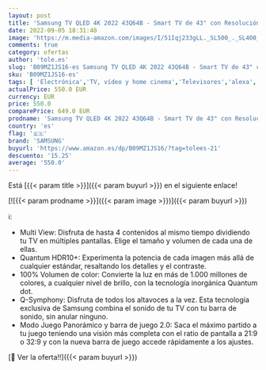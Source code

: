 ```yaml
---
layout: post
title: 'Samsung TV QLED 4K 2022 43Q64B - Smart TV de 43" con Resolución 4K  100% Volumen de Color  Procesdor QLED 4K Lite  Quantum HDR10+  Multi View y Modo Juego Panorámico y Alexa integrada'
date: 2022-09-05 18:31:40
image: 'https://m.media-amazon.com/images/I/51Iqj233gLL._SL500_._SL400_.jpg'
comments: true
category: ofertas
author: 'tole.es'
slug: 'B09MZ1JS16-es Samsung TV QLED 4K 2022 43Q64B - Smart TV de 43" con...'
sku: 'B09MZ1JS16-es'
tags: [ 'Electrónica','TV, vídeo y home cinema','Televisores','alexa','samsung','🇪🇸', ]
actualPrice: 550.0 EUR
currency: EUR
price: 550.0
comparePrice: 649.0 EUR
prodname: 'Samsung TV QLED 4K 2022 43Q64B - Smart TV de 43" con Resolución 4K  100% Volumen de Color  Procesdor QLED 4K Lite  Quantum HDR10+  Multi View y Modo Juego Panorámico y Alexa integrada'
country: 'es'
flag: '🇪🇸'
brand: 'SAMSUNG'
buyurl: 'https://www.amazon.es/dp/B09MZ1JS16/?tag=tolees-21'
descuento: '15.25'
average: '550.0'
---
```


Está [{{< param title >}}]({{< param buyurl >}}) en el siguiente enlace!

[![{{< param prodname >}}]({{< param image >}})]({{< param buyurl >}})

ℹ️:

- Multi View: Disfruta de hasta 4 contenidos al mismo tiempo dividiendo tu TV en múltiples pantallas. Elige el tamaño y volumen de cada una de ellas.
- Quantum HDR10+: Experimenta la potencia de cada imagen más allá de cualquier estándar, resaltando los detalles y el contraste.
- 100% Volumen de color: Convierte la luz en más de 1.000 millones de colores, a cualquier nivel de brillo, con la tecnología inorgánica Quantum dot.
- Q-Symphony: Disfruta de todos los altavoces a la vez. Esta tecnología exclusiva de Samsung combina el sonido de tu TV con tu barra de sonido, sin anular ninguno.
- Modo Juego Panorámico y barra de juego 2.0: Saca el máximo partido a tu juego teniendo una visión más completa con el ratio de pantalla a 21:9 o 32:9 y con la nueva barra de juego accede rápidamente a los ajustes.

[🛒 Ver la oferta!!]({{< param buyurl >}})
